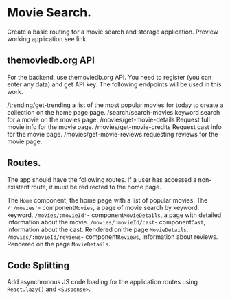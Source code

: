 # Movie Search.

Create a basic routing for a movie search and storage application. Preview
working application see link.

## themoviedb.org API

For the backend, use themoviedb.org API. You need to register (you can enter any
data) and get API key. The following endpoints will be used in this work.

/trending/get-trending a list of the most popular movies for today to create a
collection on the home page page. /search/search-movies keyword search for a
movie on the movies page. /movies/get-movie-details Request full movie info for
the movie page. /movies/get-movie-credits Request cast info for the movie page.
/movies/get-movie-reviews requesting reviews for the movie page.

## Routes.

The app should have the following routes. If a user has accessed a non-existent
route, it must be redirected to the home page.

The `Home` component, the home page with a list of popular movies. The
`/'/movies'`- component`Movies`, a page of movie search by keyword. keyword.
`/movies/:movieId'`- component`MovieDetails`, a page with detailed information
about the movie. `/movies/:movieId/cast`- component`Cast`, information about the
cast. Rendered on the page `MovieDetails`. `/movies/:movieId/reviews`-
component`Reviews`, information about reviews. Rendered on the page
`MovieDetails`.

## Code Splitting

Add asynchronous JS code loading for the application routes using `React.lazy()`
and `<Suspense>`.
